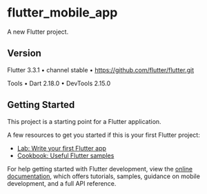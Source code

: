 # flutter_mobile_app

A new Flutter project.

## Version

Flutter 3.3.1 • channel stable • https://github.com/flutter/flutter.git

Tools • Dart 2.18.0 • DevTools 2.15.0

## Getting Started

This project is a starting point for a Flutter application.

A few resources to get you started if this is your first Flutter project:

- [Lab: Write your first Flutter app](https://docs.flutter.dev/get-started/codelab)
- [Cookbook: Useful Flutter samples](https://docs.flutter.dev/cookbook)

For help getting started with Flutter development, view the
[online documentation](https://docs.flutter.dev/), which offers tutorials,
samples, guidance on mobile development, and a full API reference.
